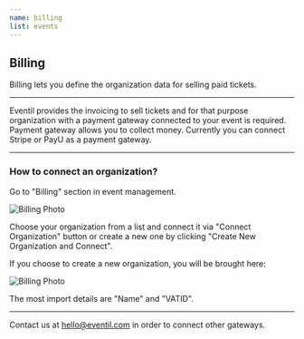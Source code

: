 ```yaml
---
name: billing
list: events
---
```

<section>

## Billing

Billing lets you define the organization data for selling paid tickets.

---


Eventil provides the invoicing to sell tickets and for that purpose organization with a payment gateway connected to your event is required. Payment gateway allows you to collect money. Currently you can connect Stripe or PayU as a payment gateway.

---

### How to connect an organization?

Go to "Billing" section in event management.

![Billing Photo](/images/billnew1.png)

Choose your organization from a list and connect it via "Connect Organization" button or create a new one by clicking "Create New Organization and Connect".

If you choose to create a new organization, you will be brought here:

![Billing Photo](/images/billnew2.png)

The most import details are "Name" and "VATID".

---

Contact us at <a href="mailto:hello@eventil.com">hello@eventil.com</a> in order to connect other gateways.
</section>
